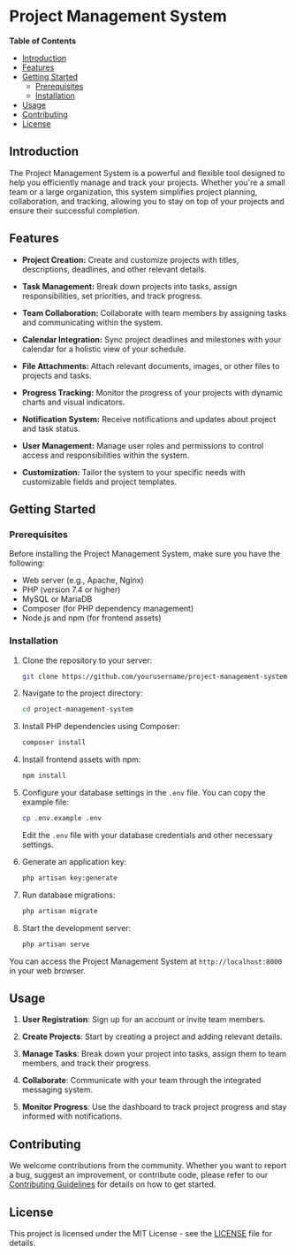 # Project Management System

**Table of Contents**
- [Introduction](#introduction)
- [Features](#features)
- [Getting Started](#getting-started)
  - [Prerequisites](#prerequisites)
  - [Installation](#installation)
- [Usage](#usage)
- [Contributing](#contributing)
- [License](#license)

## Introduction

The Project Management System is a powerful and flexible tool designed to help you efficiently manage and track your projects. Whether you're a small team or a large organization, this system simplifies project planning, collaboration, and tracking, allowing you to stay on top of your projects and ensure their successful completion.

## Features

- **Project Creation:** Create and customize projects with titles, descriptions, deadlines, and other relevant details.

- **Task Management:** Break down projects into tasks, assign responsibilities, set priorities, and track progress.

- **Team Collaboration:** Collaborate with team members by assigning tasks and communicating within the system.

- **Calendar Integration:** Sync project deadlines and milestones with your calendar for a holistic view of your schedule.

- **File Attachments:** Attach relevant documents, images, or other files to projects and tasks.

- **Progress Tracking:** Monitor the progress of your projects with dynamic charts and visual indicators.

- **Notification System:** Receive notifications and updates about project and task status.

- **User Management:** Manage user roles and permissions to control access and responsibilities within the system.

- **Customization:** Tailor the system to your specific needs with customizable fields and project templates.

## Getting Started

### Prerequisites

Before installing the Project Management System, make sure you have the following:

- Web server (e.g., Apache, Nginx)
- PHP (version 7.4 or higher)
- MySQL or MariaDB
- Composer (for PHP dependency management)
- Node.js and npm (for frontend assets)

### Installation

1. Clone the repository to your server:

   ```bash
   git clone https://github.com/yourusername/project-management-system.git
   ```

2. Navigate to the project directory:

   ```bash
   cd project-management-system
   ```

3. Install PHP dependencies using Composer:

   ```bash
   composer install
   ```

4. Install frontend assets with npm:

   ```bash
   npm install
   ```

5. Configure your database settings in the `.env` file. You can copy the example file:

   ```bash
   cp .env.example .env
   ```

   Edit the `.env` file with your database credentials and other necessary settings.

6. Generate an application key:

   ```bash
   php artisan key:generate
   ```

7. Run database migrations:

   ```bash
   php artisan migrate
   ```

8. Start the development server:

   ```bash
   php artisan serve
   ```

You can access the Project Management System at `http://localhost:8000` in your web browser.

## Usage

1. **User Registration**: Sign up for an account or invite team members.

2. **Create Projects**: Start by creating a project and adding relevant details.

3. **Manage Tasks**: Break down your project into tasks, assign them to team members, and track their progress.

4. **Collaborate**: Communicate with your team through the integrated messaging system.

5. **Monitor Progress**: Use the dashboard to track project progress and stay informed with notifications.

## Contributing

We welcome contributions from the community. Whether you want to report a bug, suggest an improvement, or contribute code, please refer to our [Contributing Guidelines](CONTRIBUTING.md) for details on how to get started.

## License

This project is licensed under the MIT License - see the [LICENSE](LICENSE) file for details.
